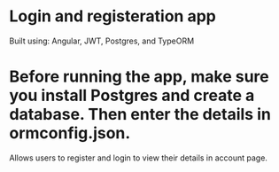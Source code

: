 # Login and registeration app

Built using: Angular, JWT, Postgres, and TypeORM

# Before running the app, make sure you install Postgres and create a database. Then enter the details in ormconfig.json.

Allows users to register and login to view their details in account page.
